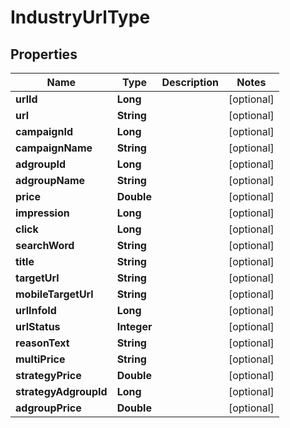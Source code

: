 

# IndustryUrlType


## Properties

Name | Type | Description | Notes
------------ | ------------- | ------------- | -------------
**urlId** | **Long** |  |  [optional]
**url** | **String** |  |  [optional]
**campaignId** | **Long** |  |  [optional]
**campaignName** | **String** |  |  [optional]
**adgroupId** | **Long** |  |  [optional]
**adgroupName** | **String** |  |  [optional]
**price** | **Double** |  |  [optional]
**impression** | **Long** |  |  [optional]
**click** | **Long** |  |  [optional]
**searchWord** | **String** |  |  [optional]
**title** | **String** |  |  [optional]
**targetUrl** | **String** |  |  [optional]
**mobileTargetUrl** | **String** |  |  [optional]
**urlInfoId** | **Long** |  |  [optional]
**urlStatus** | **Integer** |  |  [optional]
**reasonText** | **String** |  |  [optional]
**multiPrice** | **String** |  |  [optional]
**strategyPrice** | **Double** |  |  [optional]
**strategyAdgroupId** | **Long** |  |  [optional]
**adgroupPrice** | **Double** |  |  [optional]



